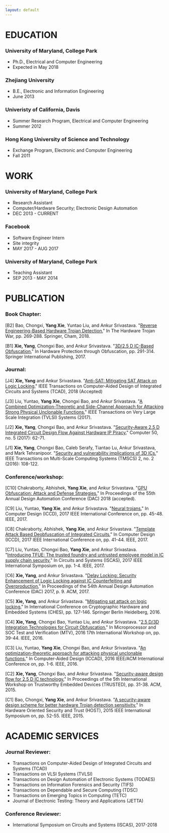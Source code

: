 ```yaml
---
layout: default
---
```





# [](#header-2)EDUCATION
### University of Maryland, College Park
* Ph.D., Electrical and Computer Engineering
* Expected in May 2018

### Zhejiang University
* B.E., Electronic and Information Engineering
* June 2013

### Univeristy of California, Davis
* Summer Research Program, Electrical and Computer Engineering
* Summer 2012

### Hong Kong University of Science and Technology
* Exchange Program, Electronic and Computer Engineering
* Fall 2011

# [](#header-3)WORK
### University of Maryland, College Park
* Research Assistant
* Computer/Hardware Security; Electronic Design Automation
* DEC 2013 - CURRENT

### Facebook
* Software Engineer Intern
* Site integrity
* MAY 2017 - AUG 2017

###  University of Maryland, College Park
* Teaching Assistant
* SEP 2013 - MAY 2014

# [](#header-4)PUBLICATION
### Book Chapter:

[B2] Bao, Chongxi, **Yang Xie**, Yuntao Liu, and Ankur Srivastava. "[Reverse Engineering-Based Hardware Trojan Detection.](https://link.springer.com/chapter/10.1007/978-3-319-68511-3_11)" In The Hardware Trojan War, pp. 269-288. Springer, Cham, 2018.

[B1] **Xie, Yang**, Chongxi Bao, and Ankur Srivastava. "[3D/2.5 D IC-Based Obfuscation.](https://link.springer.com/chapter/10.1007/978-3-319-49019-9_12)" In Hardware Protection through Obfuscation, pp. 291-314. Springer International Publishing, 2017.

### Journal:

[J4] **Xie, Yang** and Ankur Srivastava. "[Anti-SAT: Mitigating SAT Attack on Logic Locking.]()" IEEE Transactions on Computer-Aided Design of Integrated Circuits and Systems (TCAD), 2018 (Accepted)

[J3] Liu, Yuntao, **Yang Xie**, Chongxi Bao, and Ankur Srivastava. "[A Combined Optimization-Theoretic and Side-Channel Approach for Attacking Strong Physical Unclonable Functions.](http://ieeexplore.ieee.org/abstract/document/7924234/)" IEEE Transactions on Very Large Scale Integration (TVLSI) Systems (2017).

[J2] **Xie, Yang**, Chongxi Bao, and Ankur Srivastava. "[Security-Aware 2.5 D Integrated Circuit Design Flow Against Hardware IP Piracy.](http://ieeexplore.ieee.org/abstract/document/7924234/)" Computer 50, no. 5 (2017): 62-71.

[J1] **Xie, Yang**, Chongxi Bao, Caleb Serafy, Tiantao Lu, Ankur Srivastava, and Mark Tehranipoor. "[Security and vulnerability implications of 3D ICs.](http://ieeexplore.ieee.org/abstract/document/7447803/)" IEEE Transactions on Multi-Scale Computing Systems (TMSCS) 2, no. 2 (2016): 108-122.

### Conference/workshop:

[C10] Chakraborty, Abhishek, **Yang Xie**, and Ankur Srivastava. "[GPU Obfuscation: Attack and Defense Strategies.]()" In Proceedings of the 55th Annual Design Automation Conference (DAC) 2018 (accepted).

[C9] Liu, Yuntao, **Yang Xie**, and Ankur Srivastava. "[Neural trojans.](http://ieeexplore.ieee.org/abstract/document/8119189/)" In Computer Design (ICCD), 2017 IEEE International Conference on, pp. 45-48. IEEE, 2017.

[C8] Chakraborty, Abhishek, **Yang Xie**, and Ankur Srivastava. "[Template Attack Based Deobfuscation of Integrated Circuits.](http://ieeexplore.ieee.org/abstract/document/8119188/)" In Computer Design (ICCD), 2017 IEEE International Conference on, pp. 41-44. IEEE, 2017.

[C7] Liu, Yuntao, Chongxi Bao, **Yang Xie**, and Ankur Srivastava. "[Introducing TFUE: The trusted foundry and untrusted employee model in IC supply chain security.](http://ieeexplore.ieee.org/abstract/document/8050884/)" In Circuits and Systems (ISCAS), 2017 IEEE International Symposium on, pp. 1-4. IEEE, 2017.

[C6] **Xie, Yang**, and Ankur Srivastava. "[Delay Locking: Security Enhancement of Logic Locking against IC Counterfeiting and Overproduction.](https://dl.acm.org/citation.cfm?id=3062226)" In Proceedings of the 54th Annual Design Automation Conference (DAC) 2017, p. 9. ACM, 2017.

[C5] **Xie, Yang**, and Ankur Srivastava. "[Mitigating sat attack on logic locking.](https://link.springer.com/chapter/10.1007/978-3-662-53140-2_7)" In International Conference on Cryptographic Hardware and Embedded Systems (CHES), pp. 127-146. Springer Berlin Heidelberg, 2016.

[C4] **Xie, Yang**, Chongxi Bao, Yuntao Liu, and Ankur Srivastava. "[2.5 D/3D Integration Technologies for Circuit Obfuscation.](http://ieeexplore.ieee.org/abstract/document/7880821/)" In Microprocessor and SOC Test and Verification (MTV), 2016 17th International Workshop on, pp. 39-44. IEEE, 2016.

[C3] Liu, Yuntao, **Yang Xie**, Chongxi Bao, and Ankur Srivastava. "[An optimization-theoretic approach for attacking physical unclonable functions.](http://ieeexplore.ieee.org/abstract/document/7827622/)" In Computer-Aided Design (ICCAD), 2016 IEEE/ACM International Conference on, pp. 1-6. IEEE, 2016.

[C2] **Xie, Yang**, Chongxi Bao, and Ankur Srivastava. "[Security-aware design flow for 2.5 D IC technology.](https://dl.acm.org/citation.cfm?id=2808420)" In Proceedings of the 5th International Workshop on Trustworthy Embedded Devices (TRUSTED), pp. 31-38. ACM, 2015.

[C1] Bao, Chongxi, **Yang Xie**, and Ankur Srivastava. "[A security-aware design scheme for better hardware Trojan detection sensitivity.](http://ieeexplore.ieee.org/abstract/document/7140236/)" In Hardware Oriented Security and Trust (HOST), 2015 IEEE International Symposium on, pp. 52-55. IEEE, 2015.

# [](#header-5)ACADEMIC SERVICES
### Journal Reviewer:
* Transactions on Computer-Aided Design of Integrated Circuits and Systems (TCAD)
* Transactions on VLSI Systems (TVLSI)
* Transactions on Design Automation of Electronic Systems (TODAES)
* Transactions on Information Forensics and Security (TIFS)
* Transactions on Dependable and Secure Computing (TDSC)
* Transactions on Emerging Topics in Computing (TETC)
* Journal of Electronic Testing: Theory and Applications (JETTA)

### Conference Reviewer:
* International Symposium on Circuits and Systems (ISCAS), 2017-2018

